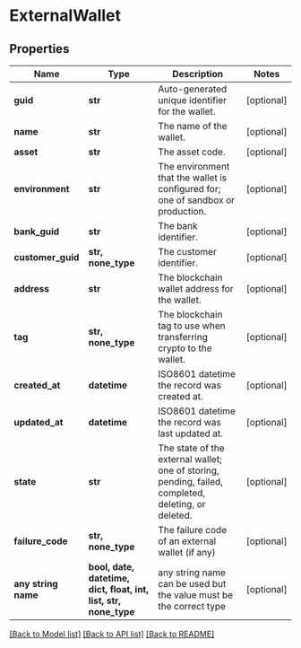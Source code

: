# ExternalWallet


## Properties
Name | Type | Description | Notes
------------ | ------------- | ------------- | -------------
**guid** | **str** | Auto-generated unique identifier for the wallet. | [optional] 
**name** | **str** | The name of the wallet. | [optional] 
**asset** | **str** | The asset code. | [optional] 
**environment** | **str** | The environment that the wallet is configured for; one of sandbox or production. | [optional] 
**bank_guid** | **str** | The bank identifier. | [optional] 
**customer_guid** | **str, none_type** | The customer identifier. | [optional] 
**address** | **str** | The blockchain wallet address for the wallet. | [optional] 
**tag** | **str, none_type** | The blockchain tag to use when transferring crypto to the wallet. | [optional] 
**created_at** | **datetime** | ISO8601 datetime the record was created at. | [optional] 
**updated_at** | **datetime** | ISO8601 datetime the record was last updated at. | [optional] 
**state** | **str** | The state of the external wallet; one of storing, pending, failed, completed, deleting, or deleted. | [optional] 
**failure_code** | **str, none_type** | The failure code of an external wallet (if any) | [optional] 
**any string name** | **bool, date, datetime, dict, float, int, list, str, none_type** | any string name can be used but the value must be the correct type | [optional]

[[Back to Model list]](../README.md#documentation-for-models) [[Back to API list]](../README.md#documentation-for-api-endpoints) [[Back to README]](../README.md)


